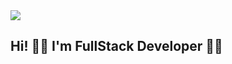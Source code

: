 
  </div>
  <img src="https://p1.hiclipart.com/preview/336/161/176/network-software-developer-computer-software-web-development-systems-programmer-web-developer-computer-programming-management-png-clipart.jpg" />
  <h2 class="title" align="left" style="color: #f03c15, ">Hi! 🙋‍♂️ I'm FullStack Developer 👨‍💻</h2>
